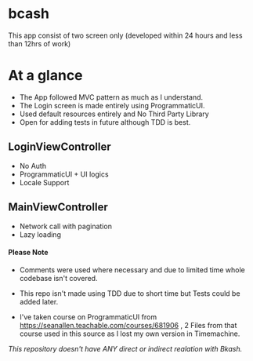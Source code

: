 # bcash

This app consist of two screen only (developed within 24 hours and less than 12hrs of work)

# At a glance

* The App followed MVC pattern as much as I understand. 
* The Login screen is made entirely using ProgrammaticUI. 
* Used default resources entirely and No Third Party Library
* Open for adding tests in future although TDD is best.


## LoginViewController
* No Auth
* ProgrammaticUI + UI logics
* Locale Support

## MainViewController
* Network call with pagination 
* Lazy loading

#### Please Note
* Comments were used where necessary and due to limited time whole codebase isn't covered.

* This repo isn't made using TDD due to short time but Tests could be added later.

* I've taken course on ProgrammaticUI from https://seanallen.teachable.com/courses/681906 ,
2 Files from that course used in this source as I lost my own version in Timemachine. 


*_This repository doesn't have ANY direct or indirect realation with Bkash._*

